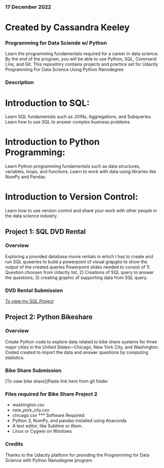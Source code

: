 ### 17 December 2022
# Created by Cassandra Keeley

### Programming for Data Sciende w/ Python 

Learn the programming fundamentals required for a career in data science. By the end of the program, you will be able to use Python, SQL, Command Line, and Git.
This repository contains projects and practice set for Udacity Programming For Data Science Using Python Nanodegree

### Description
# Introduction to SQL:
Learn SQL fundamentals such as JOINs, Aggregations, and Subqueries. Learn how to use SQL to answer complex business problems.
# Introduction to Python Programming:
Learn Python programming fundamentals such as data structures, variables, loops, and functions. Learn to work with data using libraries like NumPy and Pandas.
# Introduction to Version Control:
Learn how to use version control and share your work with other people in the data science industry.

## Project 1: SQL DVD Rental

### Overview 

Exploring a provided database movie rentals in which I has to create and run SQL quweries to build a powerpoint of visual grapghs to show the output of the created queries 
Powerpoint slides needed to consist of 1) Question choosen from Udacity list, 2) Creations of SQL query to answer the questions, 3) creating graphic of supporting data from SQL query.

### DVD Rental Submission

[To view my SQL Project](https://github.com/cabean85/Programming_for_Data_Science_with_Python_Nanodegree/tree/master/DVD-Rental)

## Project 2: Python Bikeshare 

### Overview 

Create Python code to explore data related to bike share systems for three major cities in the United States—Chicago, New York City, and Washington. Coded created to import the data and answer questions by computing statistics.

### Bike Share Submission

[To view bike share](Paste link here from git folder 

### Files required for Bike Share Project 2
* washington.csv
* new_york_city.csv
* chicago.csv
*** Software Required:
* Python 3, NumPy, and pandas installed using Anaconda
* A text editor, like Sublime or Atom.
* Linux or Cygwin on Windows 

### Credits
Thanks to the Udacity platform for providing the Programming for Data Science with Python Nanodegree program.
